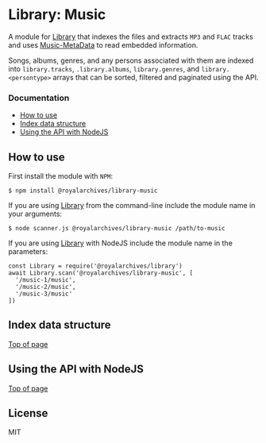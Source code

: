 # Library: Music

A module for [Library](https://github.com/server/library) that indexes the files and extracts `MP3` and `FLAC` tracks and uses [Music-MetaData](https://github.com/borewit/music-metadata/) to read embedded information.

Songs, albums, genres, and any persons associated with them are indexed into `library.tracks`, `.library.albums`, `library.genres`, and `library.<persontype>` arrays that can be sorted, filtered and paginated using the API.

### Documentation

- [How to use](#how-to-use)
- [Index data structure](#index-data-structure)
- [Using the API with NodeJS](#using-the-media-index-with-nodejs)

## How to use

First install the module with `NPM`:

    $ npm install @royalarchives/library-music

If you are using [Library](https://github.com/server/library) from the command-line include the module name in your arguments:

    $ node scanner.js @royalarchives/library-music /path/to-music

If you are using [Library](https://github.com/server/library) with NodeJS include the module name in the parameters:

    const Library = require('@royalarchives/library')
    await Library.scan('@royalarchives/library-music', [
      '/music-1/music',
      '/music-2/music',
      '/music-3/music'
    ])

## Index data structure

[Top of page](#documentation)

## Using the API with NodeJS

[Top of page](#documentation)


## License

MIT
